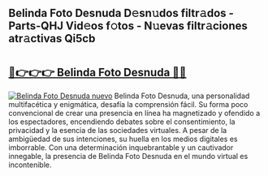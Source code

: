 ## Belinda Foto Desnuda D𝚎sn𝚞dos filtr𝚊dos - Parts-QHJ Vid𝚎os f𝚘tos - N𝚞evas filtr𝚊ciones atr𝚊ctivas Qi5cb

# <h2><a href="http://mb5dym.tromn.icu/?c=Belinda+Foto+Desnuda">🔗👉👉👉 Belinda Foto Desnuda 🔗🔗</a></h2>

[![Belinda Foto Desnuda nuevo](https://i.imgur.com/pEAQMta.gif)](http://mb5dym.tromn.icu/?c=Belinda+Foto+Desnuda)
Belinda Foto Desnuda, una personalidad multifacética y enigmática, desafía la comprensión fácil. Su forma poco convencional de crear una presencia en línea ha magnetizado y ofendido a los espectadores, encendiendo debates sobre el consentimiento, la privacidad y la esencia de las sociedades virtuales. A pesar de la ambigüedad de sus intenciones, su huella en los medios digitales es imborrable. Con una determinación inquebrantable y un cautivador innegable, la presencia de Belinda Foto Desnuda en el mundo virtual es incontenible.
